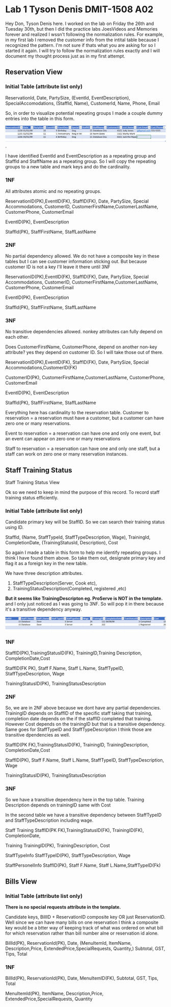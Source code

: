 # Lab 1 Tyson Denis DMIT-1508 A02

Hey Don, Tyson Denis here. I worked on the lab on Friday the 26th and Tuesday 30th, but then I did the practice labs JoesVideos and Memories forever and realized I wssn't following the normalization rules. For example, in my first lab I removed the customer info from the intital table because I recognized the pattern. I'm not sure if thats what you are asking for so I started it again. I will try to follow the normalization rules exactly and I will document my thought process just as in my first attempt.

## Reservation View

### Initial Table (attribute list only)

ReservationId, Date, PartySize, (EventId, EventDescription), SpecialAccomodations, (StaffId, Name), CustomerId, Name, Phone, Email

So, in order to visualize potential repeating groups I made a couple dummy entries into the table in this form.

![1706744123604](image/Lab1Again/1706744123604.png).

I have identified EventId and EventDescription as a repeating group and StaffId and StaffName as a repeating group. So I will copy the repeating groups to a new table and mark keys and do the cardinality.

### 1NF

All attributes atomic and no repeating groups.

ReservationID(PK),EventID(FK), StaffID(FK), Date, PartySize, Special Accommodations, CustomerID, CustomerFirstName,CustomerLastName, CustomerPhone, CustomerEmail

EventID(PK), EventDescription

StaffId(PK), StaffFirstName, StaffLastName

### 2NF

No partial dependency allowed. We do not have a composite key in these tables but I can see customer information sticking out. But because customer ID is not a key I'll leave it there until 3NF

ReservationID(PK),EventID(FK), StaffID(FK), Date, PartySize, Special Accommodations, CustomerID, CustomerFirstName,CustomerLastName, CustomerPhone, CustomerEmail

EventID(PK), EventDescription

StaffId(PK), StaffFirstName, StaffLastName

### 3NF

No transitive dependencies allowed. nonkey attributes can fully depend on each other.

Does CustomerFirstName, CustomerPhone, depend on another non-key attribute? yes they depend on customer ID. So I will take those out of there.

ReservationID(PK),EventID(FK), StaffID(FK), Date, PartySize, Special Accommodations,CustomerID(FK)

CustomerID(PK), CustomerFirstName,CustomerLastName, CustomerPhone, CustomerEmail

EventID(PK), EventDescription

StaffId(PK), StaffFirstName, StaffLastName

Everything here has cardinality to the reservation table.
Customer to reservation = a reservation must have a customer, but a customer can have zero one or many reservations.

Event to reservation = a reservation can have one and only one event, but an event can appear on zero one or many reservations

Staff to reservation = a reservation can have one and only one staff, but a staff can work on zero one or many reservation instances.

## Staff Training Status

Staff Training Status View

Ok so we need to keep in mind the purpose of this record. To record staff training status efficiently.

### Initial Table (attribute list only)

Candidate primary key will be StaffID. So we can search their training status using ID.

StaffId, (Name, StaffTypeId, StaffTypeDescription, Wage), TrainingId, CompletionDate, (TrainingStatusId, Description), Cost

So again I made a table in this form to help me identify repeating groups. I think I have found them above. So take them out, designate primary key and flag it as a foreign key in the new table.

  

We have three description attributes.

1. StaffTypeDescription(Server, Cook etc),
2. TrainingStatusDescription(Completed, registered ,etc)

**But it seems like TrainingDescripton eg. ProServe is NOT in the template.** and I only just noticed as I was going to 3NF. So will pop it in there because it's a transitive dependency anyway.

![1706802445907](image/Lab1Again/1706802445907.png)

### 1NF

StaffID(PK),TrainingStatusID(FK), TrainingID,Training Description, CompletionDate,Cost

StaffID(FK PK), Staff F.Name, Staff L.Name, StaffTypeID, StaffTypeDescription, Wage

TrainingStatusID(PK), TrainingStatusDescription

### 2NF

So, we are in 2NF above because we dont have any partial dependencies. TrainingID depends on StaffID of the specific staff taking that training, completion date depends on the if the staffID completed that training. However Cost depends on the trainingID but that is a transitive dependency. Same goes for StaffTypeID and StaffTypeDescription I think those are transitive dpendencies as well.

StaffID(PK FK),TrainingStatusID(FK), TrainingID, TrainingDescription, CompletionDate,Cost

StaffID(PK), Staff F.Name, Staff L.Name, StaffTypeID, StaffTypeDescription, Wage

TrainingStatusID(PK), TrainingStatusDescription

### 3NF

So we have a transitive dependency here in the top table. Training Description depends on trainingID same with Cost 

In the second table we have a transitive dependency between StaffTypeID and StaffTypeDescription including wage.

Staff Training
StaffID(PK FK),TrainingStatusID(FK), TrainingID(FK), CompletionDate,

Training
TrainingID(PK), TrainingDescription, Cost

StaffTypeInfo
StaffTypeID(PK), StaffTypeDescription, Wage

StaffPersonelInfo
StaffID(PK), Staff F.Name, Staff L.Name,StaffTypeID(Fk)


## Bills View

### Initial Table (attribute list only)

**There is no special requests attribute in the template.** 

Candidate keys, BillID + ReservationID composite key OR just ReservationID. Well since we can have many bills on one reservation I think a composite key would be a btter way of keeping track of what was ordered on what bill for which reservation rather than bill number alne or reservation id alone.

BillId(PK), ReservationId(PK), Date, (MenuItemId, ItemName, Description,Price, ExtendedPrice,SpecialRequests, Quantity,) Subtotal, GST, Tips, Total

### 1NF

BillId(PK), ReservationId(PK), Date, MenuItemID(FK), Subtotal, GST, Tips, Total

MenuItemId(PK), ItemName, Description,Price, ExtendedPrice,SpecialRequests, Quantity



